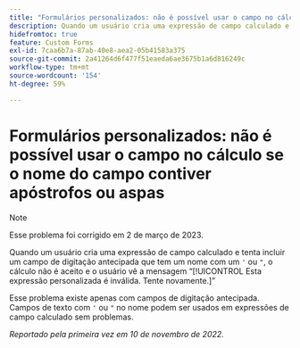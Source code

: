 ```yaml
---
title: "Formulários personalizados: não é possível usar o campo no cálculo se o nome do campo contiver aspas ou um apóstrofo"
description: Quando um usuário cria uma expressão de campo calculado e tenta incluir um campo de digitação antecipada que tem um nome com um apóstrofo ou aspas, o cálculo não é aceito e o usuário vê a mensagem Esta expressão personalizada é inválida, tente novamente.
hidefromtoc: true
feature: Custom Forms
exl-id: 7caa6b7a-87ab-40e8-aea2-05b41583a375
source-git-commit: 2a41264d6f477f51eaeda6ae3675b1a6d816249c
workflow-type: tm+mt
source-wordcount: '154'
ht-degree: 59%

---
```


# Formulários personalizados: não é possível usar o campo no cálculo se o nome do campo contiver apóstrofos ou aspas

>[!NOTE]
>
>Esse problema foi corrigido em 2 de março de 2023.

Quando um usuário cria uma expressão de campo calculado e tenta incluir um campo de digitação antecipada que tem um nome com um `'` ou `"`, o cálculo não é aceito e o usuário vê a mensagem “[!UICONTROL Esta expressão personalizada é inválida. Tente novamente.]”

Esse problema existe apenas com campos de digitação antecipada. Campos de texto com `'` ou `"` no nome podem ser usados em expressões de campo calculado sem problemas.

_Reportado pela primeira vez em 10 de novembro de 2022._
